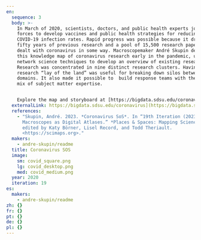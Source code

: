 ```yaml
---
en:
  sequence: 3
  body: >-
    In March of 2020, scientists, doctors, and public health experts joined
    forces to develop vaccines and public health strategies for reducing
    COVID-19 infection rates. Rapid progress was possible because it drew on
    fifty years of previous research and a pool of 15,500 research papers that
    dealt with coronavirus in some way. Macroscopemaker André Skupin developed
    this knowledge map of coronavirus research early in the pandemic, using
    network science techniques to develop an overview of existing research.
    Research was concentrated in nine distinct research clusters. Having this
    research “lay of the land” was useful for breaking down silos between
    domains. It also made it possible to  build response teams with the right
    mix of subject matter expertise.


    Explore the map and storyboard at [https://bigdata.sdsu.edu/coronavirus](https://bigdata.sdsu.edu/coronavirus/).
  externalLink: https://bigdata.sdsu.edu/coronavirus](https://bigdata.sdsu.edu/coronavirus/
  references:
    - "Skupin, André. 2023. *Coronavirus SoS*. In “19th Iteration (2023):
      Macroscopes as Digital Atlases.” *Places & Spaces: Mapping Science*,
      edited by Katy Börner, Lisel Record, and Todd Theriault.
      <https://scimaps.org>."
  makers:
    - andre-skupin/readme
  title: Coronavirus SOS
  image:
    sm: covid_square.png
    lg: covid_desktop.png
    med: covid_medium.png
  year: 2020
  iteration: 19
es:
  makers:
    - andre-skupin/readme
zh: {}
fr: {}
pt: {}
de: {}
pl: {}
---
```

